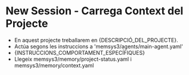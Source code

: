 # New Session - Carrega Context del Projecte

- En aquest projecte treballarem en {DESCRIPCIÓ_DEL_PROJECTE}.
- Actúa segons les instruccions a 'memsys3/agents/main-agent.yaml'
- {INSTRUCCIONS_COMPORTAMENT_ESPECÍFIQUES}
- Llegeix memsys3/memory/project-status.yaml i memsys3/memory/context.yaml
